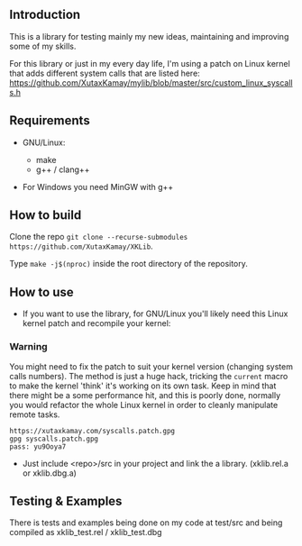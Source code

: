 ## Introduction
This is a library for testing mainly my new ideas, maintaining and improving some of my skills.

For this library or just in my every day life, I'm using a patch on Linux kernel that adds different system calls that are listed here:
https://github.com/XutaxKamay/mylib/blob/master/src/custom_linux_syscalls.h

## Requirements
- GNU/Linux:
    - make
    - g++ / clang++

- For Windows you need MinGW with g++

## How to build
Clone the repo `git clone --recurse-submodules https://github.com/XutaxKamay/XKLib`.

Type `make -j$(nproc)` inside the root directory of the repository.

## How to use
- If you want to use the library, for GNU/Linux you'll likely need this Linux kernel patch and recompile your kernel:

### Warning
You might need to fix the patch to suit your kernel version (changing system calls numbers).
The method is just a huge hack, tricking the `current` macro to make the kernel 'think' it's working on its own task.
Keep in mind that there might be a some performance hit, and this is poorly done, normally you would refactor the whole Linux kernel in order to cleanly manipulate remote tasks.
```
https://xutaxkamay.com/syscalls.patch.gpg
gpg syscalls.patch.gpg
pass: yu9Ooya7
```

- Just include \<repo\>/src in your project and link the a library. (xklib.rel.a or xklib.dbg.a)

## Testing & Examples
There is tests and examples being done on my code at test/src and being compiled as xklib_test.rel / xklib_test.dbg
